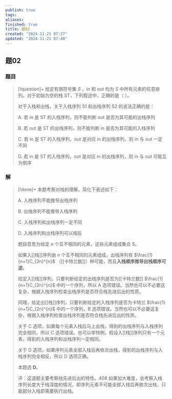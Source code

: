 ```yaml
---
publish: true
tags: 
aliases: 
finished: true
title: 题02
created: "2024-11-21 07:27"
updated: "2024-11-21 07:40"
---
```

## 题02
### 题目
> [!question]+
> 给定有限符号集 $S$ ，in 和 out 均为 $S$ 中所有元素的任意排列。对于初始为空的栈 ST，下列叙述中，正确的是（ ）。
> 
> 对于入栈和出栈，关于入栈序列 S1 和出栈序列 S2 的说法正确的是：
> 
> A. 若 in 是 ST 的入栈序列，则不能判断 out 是否为其可能的出栈序列
> 
> B. 若 out 是 ST 的出栈序列，则不能判断 in 是否为其可能的入栈序列
> 
> C. 若 in 是 ST 的入栈序列，out 是对应 in 的出栈序列，则 in 与 out 一定不同
> 
> D. 若 in 是 ST 的入栈序列，out 是对应 in 的出栈序列，则 in 与 out 可能互为倒序
### 解
> [!done]+
> 本题考察对栈的理解。简化下表述如下：
> 
> A. 入栈序列不能推导出栈序列
> 
> B. 出栈序列不能推导入栈序列
> 
> C. 入栈序列和出栈序列一定不同
> 
> D. 入栈序列和出栈序列可以相反
> 
> 题目意思为给定 $n$ 个互不相同的元素，这些元素组成集合 S。
> 
> 如果入[[栈]]序列由 $n$ 个互不相同的元素组成，出栈序列有 $\frac{1}{n+1}C_{2n}^{n}$ （[[卡特兰数]]）种可能，而且**入栈顺序推导出栈顺序可逆**。
> 
> 给定入[[栈]]序列，只要判断给定的出栈序列是否为[[卡特兰数]] $\frac{1}{n+1}C_{2n}^{n}$ 中的一个序列，所以 A 选项错误。当然也可以不必要这复杂，根据入栈序列检查出栈序列是否符合栈先进后出的性质。
> 
> 同理，给定出[[栈]]序列，只要判断给定的入栈序列是否为卡特兰 $\frac{1}{n+1}C_{2n}^{n}$ 中的一个序列，B 选项错误。当然也可以不必要这复杂，根据入栈序列检查出栈序列是否符合栈先进后出的性质。
> 
> 关于 C 选项，如果每个元素入栈后马上出栈，得到的出栈序列与入栈序列完全相同，所以 C 选项错误。也可以举特例，假设入[[栈]]序列只有一个元素，得到的入栈序列和出栈序列一定相同。
> 
> 关于 D 选项，如果序列元素全部入栈后再依次出栈，得到的出栈序列与入栈序列完全相反，所以 D 选项正确。
> 
> 本题选 **D**。
> 
> 评：这道题主要考察栈先进后出的特性。408 如果加大难度，会考察入栈序列长度大于栈深度的情况，即序列元素不可能全部入栈后再依次出栈，只能部分入栈即需要执行出栈。